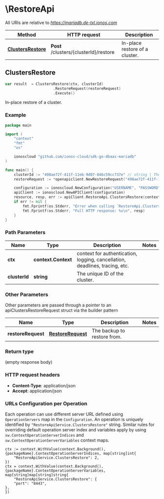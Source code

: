 # \RestoreApi

All URIs are relative to *https://mariadb.de-txl.ionos.com*

|Method | HTTP request | Description|
|------------- | ------------- | -------------|
|[**ClustersRestore**](RestoreApi.md#ClustersRestore) | **Post** /clusters/{clusterId}/restore | In-place restore of a cluster.|



## ClustersRestore

```go
var result  = ClustersRestore(ctx, clusterId)
                      .RestoreRequest(restoreRequest)
                      .Execute()
```

In-place restore of a cluster.



### Example

```go
package main

import (
    "context"
    "fmt"
    "os"

    ionoscloud "github.com/ionos-cloud/sdk-go-dbaas-mariadb"
)

func main() {
    clusterId := "498ae72f-411f-11eb-9d07-046c59cc737e" // string | The unique ID of the cluster.
    restoreRequest := *openapiclient.NewRestoreRequest("498ae72f-411f-11eb-9d07-046c59cc737e") // RestoreRequest | The backup to restore from.

    configuration := ionoscloud.NewConfiguration("USERNAME", "PASSWORD", "TOKEN", "HOST_URL")
    apiClient := ionoscloud.NewAPIClient(configuration)
    resource, resp, err := apiClient.RestoreApi.ClustersRestore(context.Background(), clusterId).RestoreRequest(restoreRequest).Execute()
    if err != nil {
        fmt.Fprintf(os.Stderr, "Error when calling `RestoreApi.ClustersRestore``: %v\n", err)
        fmt.Fprintf(os.Stderr, "Full HTTP response: %v\n", resp)
    }
}
```

### Path Parameters


|Name | Type | Description  | Notes|
|------------- | ------------- | ------------- | -------------|
|**ctx** | **context.Context** | context for authentication, logging, cancellation, deadlines, tracing, etc.|
|**clusterId** | **string** | The unique ID of the cluster. | |

### Other Parameters

Other parameters are passed through a pointer to an apiClustersRestoreRequest struct via the builder pattern


|Name | Type | Description  | Notes|
|------------- | ------------- | ------------- | -------------|
| **restoreRequest** | [**RestoreRequest**](../models/RestoreRequest.md) | The backup to restore from. | |

### Return type

 (empty response body)

### HTTP request headers

- **Content-Type**: application/json
- **Accept**: application/json


### URLs Configuration per Operation
Each operation can use different server URL defined using `OperationServers` map in the `Configuration`.
An operation is uniquely identified by `"RestoreApiService.ClustersRestore"` string.
Similar rules for overriding default operation server index and variables apply by using `sw.ContextOperationServerIndices` and `sw.ContextOperationServerVariables` context maps.

```golang
ctx := context.WithValue(context.Background(), {packageName}.ContextOperationServerIndices, map[string]int{
    "RestoreApiService.ClustersRestore": 2,
})
ctx = context.WithValue(context.Background(), {packageName}.ContextOperationServerVariables, map[string]map[string]string{
    "RestoreApiService.ClustersRestore": {
    "port": "8443",
},
})
```

